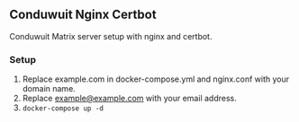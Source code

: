 ## Conduwuit Nginx Certbot

Conduwuit Matrix server setup with nginx and certbot.

### Setup

1. Replace example.com in docker-compose.yml and nginx.conf with your domain name.
2. Replace example@example.com with your email address.
3. ```docker-compose up -d```
